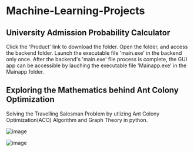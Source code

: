 # Machine-Learning-Projects
## University Admission Probability Calculator
Click the 'Product' link to download the folder. Open the folder, and access the backend folder. Launch the executable file 'main.exe' in the backend only once. After the backend's 'main.exe' file process is complete, the GUI app can be accessible by lauching the executable file 'Mainapp.exe' in the Mainapp folder.

## Exploring the Mathematics behind Ant Colony Optimization
Solving the Travelling Salesman Problem by utlizing Ant Colony Optimization(ACO) Algorithm and Graph Theory in python.

![image](https://user-images.githubusercontent.com/57491361/149254255-b1c01b53-ce77-44fd-b5ab-b398765443c0.png)


![image](https://user-images.githubusercontent.com/57491361/149254186-2fe19178-bab9-4434-af8e-24e954d17756.png)
